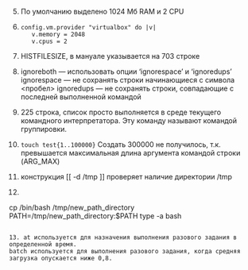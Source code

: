 5. По умолчанию выделено 1024 Мб RAM и 2 CPU

6. ```
   config.vm.provider "virtualbox" do |v|
	  v.memory = 2048
	  v.cpus = 2 
	  ```
	  
7. HISTFILESIZE, в мануале указывается на 703 строке

8. ignoreboth — использовать опции ‘ignorespace’ и ‘ignoredups’
ignorespace — не сохранять строки начинающиеся с символа <пробел>
ignoredups — не сохранять строки, совпадающие с последней выполненной командой

9. 225 строка, список просто выполняется в среде текущего командного интерпретатора. Эту команду называют командой группировки.

10. `touch test{1..100000}`
Создать 300000 не получилось, т.к. превышается максимальная длина аргумента командой строки (ARG_MAX)

11. конструкция [[ -d /tmp ]] проверяет наличие директории /tmp

12. ```mkdir /tmp/new_path_directory/
cp /bin/bash /tmp/new_path_directory
PATH=/tmp/new_path_directory:$PATH
type -a bash
```

13. at используется для назначения выполнения разового задания в определенной время.
batch используется для выполнения разового задания, когда средняя загрузка опускается ниже 0,8.




